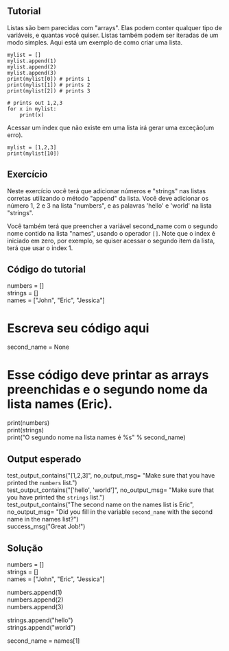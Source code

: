 Tutorial
--------

Listas são bem parecidas com "arrays". Elas podem conter qualquer tipo de variáveis, e quantas você quiser. Listas também podem ser iteradas de um modo simples. Aqui está um exemplo de como criar uma lista.

    mylist = []
    mylist.append(1)
    mylist.append(2)
    mylist.append(3)
    print(mylist[0]) # prints 1
    print(mylist[1]) # prints 2
    print(mylist[2]) # prints 3

    # prints out 1,2,3
    for x in mylist:
        print(x)

Acessar um index que não existe em uma lista irá gerar uma exceção(um erro).

    mylist = [1,2,3]
    print(mylist[10])

Exercício
--------

Neste exercício você terá que adicionar números e "strings" nas listas corretas utilizando o método "append" da lista. Você deve adicionar os número 1, 2 e 3 na lista "numbers", e as palavras 'hello' e 'world' na lista "strings".

Você também terá que preencher a variável second_name com o segundo nome contido na lista "names", usando o operador `[]`. Note que o index é iniciado em zero, por exemplo, se quiser acessar o segundo item da lista, terá que usar o index 1.

Código do tutorial
-------------
numbers = []  
strings = []  
names = ["John", "Eric", "Jessica"]  

# Escreva seu código aqui
second_name = None  


# Esse código deve printar as arrays preenchidas e o segundo nome da lista names (Eric).
print(numbers)  
print(strings)  
print("O segundo nome na lista names é %s" % second_name)  

Output esperado
---------------

test_output_contains("[1,2,3]", no_output_msg= "Make sure that you have printed the `numbers` list.")  
test_output_contains("['hello', 'world']", no_output_msg= "Make sure that you have printed the `strings` list.")  
test_output_contains("The second name on the names list is Eric", no_output_msg= "Did you fill in the variable `second_name` with the second name in the names list?")  
success_msg("Great Job!")  

Solução
--------

numbers = []  
strings = []  
names = ["John", "Eric", "Jessica"]  

numbers.append(1)  
numbers.append(2)  
numbers.append(3)  

strings.append("hello")  
strings.append("world")  

second_name = names[1]  
